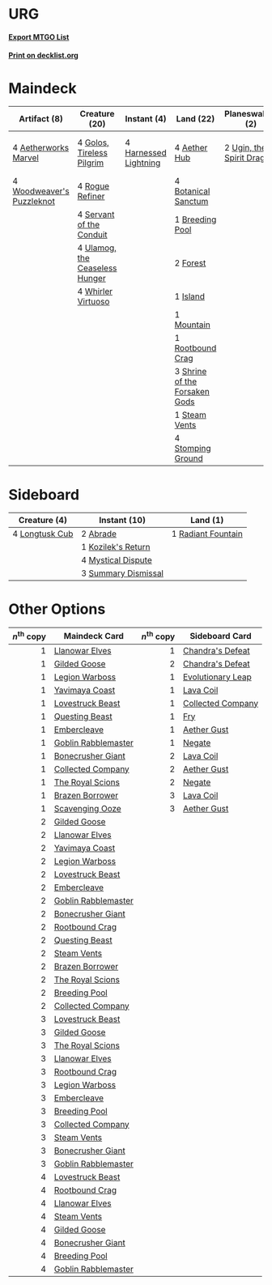 # URG

#### [Export MTGO List](../collection/URG/URG.txt)
#### [Print on decklist.org](http://decklist.org/?deckmain=4%09Aether%20Hub%0A4%09Aetherworks%20Marvel%0A4%09Attune%20with%20Aether%0A4%09Botanical%20Sanctum%0A1%09Breeding%20Pool%0A2%09Forest%0A4%09Golos,%20Tireless%20Pilgrim%0A4%09Harnessed%20Lightning%0A1%09Island%0A1%09Mountain%0A4%09Rogue%20Refiner%0A1%09Rootbound%20Crag%0A4%09Servant%20of%20the%20Conduit%0A3%09Shrine%20of%20the%20Forsaken%20Gods%0A1%09Steam%20Vents%0A4%09Stomping%20Ground%0A2%09Ugin,%20the%20Spirit%20Dragon%0A4%09Ulamog,%20the%20Ceaseless%20Hunger%0A4%09Whirler%20Virtuoso%0A4%09Woodweaver's%20Puzzleknot&deckside=2%09Abrade%0A1%09Kozilek's%20Return%0A4%09Longtusk%20Cub%0A4%09Mystical%20Dispute%0A1%09Radiant%20Fountain%0A3%09Summary%20Dismissal)
# Maindeck

|                                            Artifact (8)                                            |                                              Creature (20)                                              |                                          Instant (4)                                           |                                               Land (22)                                                |                                          Planeswalker (2)                                          |                                          Sorcery (4)                                          |
|----------------------------------------------------------------------------------------------------|---------------------------------------------------------------------------------------------------------|------------------------------------------------------------------------------------------------|--------------------------------------------------------------------------------------------------------|----------------------------------------------------------------------------------------------------|-----------------------------------------------------------------------------------------------|
|4 [Aetherworks Marvel](http://gatherer.wizards.com/Pages/Card/Details.aspx?multiverseid=417766)     |4 [Golos, Tireless Pilgrim](http://gatherer.wizards.com/Pages/Card/Details.aspx?multiverseid=466980)     |4 [Harnessed Lightning](http://gatherer.wizards.com/Pages/Card/Details.aspx?multiverseid=417690)|4 [Aether Hub](http://gatherer.wizards.com/Pages/Card/Details.aspx?multiverseid=417815)                 |2 [Ugin, the Spirit Dragon](http://gatherer.wizards.com/Pages/Card/Details.aspx?multiverseid=391948)|4 [Attune with Aether](http://gatherer.wizards.com/Pages/Card/Details.aspx?multiverseid=417718)|
|4 [Woodweaver's Puzzleknot](http://gatherer.wizards.com/Pages/Card/Details.aspx?multiverseid=417813)|4 [Rogue Refiner](http://gatherer.wizards.com/Pages/Card/Details.aspx?multiverseid=423802)               |                                                                                                |4 [Botanical Sanctum](http://gatherer.wizards.com/Pages/Card/Details.aspx?multiverseid=417817)          |                                                                                                    |                                                                                               |
|                                                                                                    |4 [Servant of the Conduit](http://gatherer.wizards.com/Pages/Card/Details.aspx?multiverseid=417742)      |                                                                                                |1 [Breeding Pool](http://gatherer.wizards.com/Pages/Card/Details.aspx?multiverseid=97088)               |                                                                                                    |                                                                                               |
|                                                                                                    |4 [Ulamog, the Ceaseless Hunger](http://gatherer.wizards.com/Pages/Card/Details.aspx?multiverseid=402079)|                                                                                                |2 [Forest](http://gatherer.wizards.com/Pages/Card/Details.aspx?multiverseid=439860)                     |                                                                                                    |                                                                                               |
|                                                                                                    |4 [Whirler Virtuoso](http://gatherer.wizards.com/Pages/Card/Details.aspx?multiverseid=417763)            |                                                                                                |1 [Island](http://gatherer.wizards.com/Pages/Card/Details.aspx?multiverseid=439857)                     |                                                                                                    |                                                                                               |
|                                                                                                    |                                                                                                         |                                                                                                |1 [Mountain](http://gatherer.wizards.com/Pages/Card/Details.aspx?multiverseid=439859)                   |                                                                                                    |                                                                                               |
|                                                                                                    |                                                                                                         |                                                                                                |1 [Rootbound Crag](http://gatherer.wizards.com/Pages/Card/Details.aspx?multiverseid=420934)             |                                                                                                    |                                                                                               |
|                                                                                                    |                                                                                                         |                                                                                                |3 [Shrine of the Forsaken Gods](http://gatherer.wizards.com/Pages/Card/Details.aspx?multiverseid=402034)|                                                                                                    |                                                                                               |
|                                                                                                    |                                                                                                         |                                                                                                |1 [Steam Vents](http://gatherer.wizards.com/Pages/Card/Details.aspx?multiverseid=405109)                |                                                                                                    |                                                                                               |
|                                                                                                    |                                                                                                         |                                                                                                |4 [Stomping Ground](http://gatherer.wizards.com/Pages/Card/Details.aspx?multiverseid=405110)            |                                                                                                    |                                                                                               |


# Sideboard

|                                      Creature (4)                                       |                                         Instant (10)                                         |                                          Land (1)                                           |
|-----------------------------------------------------------------------------------------|----------------------------------------------------------------------------------------------|---------------------------------------------------------------------------------------------|
|4 [Longtusk Cub](http://gatherer.wizards.com/Pages/Card/Details.aspx?multiverseid=417734)|2 [Abrade](http://gatherer.wizards.com/Pages/Card/Details.aspx?multiverseid=430772)           |1 [Radiant Fountain](http://gatherer.wizards.com/Pages/Card/Details.aspx?multiverseid=438810)|
|                                                                                         |1 [Kozilek's Return](http://gatherer.wizards.com/Pages/Card/Details.aspx?multiverseid=407608) |                                                                                             |
|                                                                                         |4 [Mystical Dispute](http://gatherer.wizards.com/Pages/Card/Details.aspx?multiverseid=473020) |                                                                                             |
|                                                                                         |3 [Summary Dismissal](http://gatherer.wizards.com/Pages/Card/Details.aspx?multiverseid=414370)|                                                                                             |


# Other Options

|*n*<sup>th</sup> copy|                                        Maindeck Card                                         |*n*<sup>th</sup> copy|                                       Sideboard Card                                       |
|--------------------:|----------------------------------------------------------------------------------------------|--------------------:|--------------------------------------------------------------------------------------------|
|                    1|[Llanowar Elves](http://gatherer.wizards.com/Pages/Card/Details.aspx?multiverseid=129626)     |                    1|[Chandra's Defeat](http://gatherer.wizards.com/Pages/Card/Details.aspx?multiverseid=430775) |
|                    1|[Gilded Goose](http://gatherer.wizards.com/Pages/Card/Details.aspx?multiverseid=473122)       |                    2|[Chandra's Defeat](http://gatherer.wizards.com/Pages/Card/Details.aspx?multiverseid=430775) |
|                    1|[Legion Warboss](http://gatherer.wizards.com/Pages/Card/Details.aspx?multiverseid=452859)     |                    1|[Evolutionary Leap](http://gatherer.wizards.com/Pages/Card/Details.aspx?multiverseid=398573)|
|                    1|[Yavimaya Coast](http://gatherer.wizards.com/Pages/Card/Details.aspx?multiverseid=129810)     |                    1|[Lava Coil](http://gatherer.wizards.com/Pages/Card/Details.aspx?multiverseid=452858)        |
|                    1|[Lovestruck Beast](http://gatherer.wizards.com/Pages/Card/Details.aspx?multiverseid=473127)   |                    1|[Collected Company](http://gatherer.wizards.com/Pages/Card/Details.aspx?multiverseid=394519)|
|                    1|[Questing Beast](http://gatherer.wizards.com/Pages/Card/Details.aspx?multiverseid=473133)     |                    1|[Fry](http://gatherer.wizards.com/Pages/Card/Details.aspx?multiverseid=466894)              |
|                    1|[Embercleave](http://gatherer.wizards.com/Pages/Card/Details.aspx?multiverseid=473082)        |                    1|[Aether Gust](http://gatherer.wizards.com/Pages/Card/Details.aspx?multiverseid=466796)      |
|                    1|[Goblin Rabblemaster](http://gatherer.wizards.com/Pages/Card/Details.aspx?multiverseid=438486)|                    1|[Negate](http://gatherer.wizards.com/Pages/Card/Details.aspx?multiverseid=423707)           |
|                    1|[Bonecrusher Giant](http://gatherer.wizards.com/Pages/Card/Details.aspx?multiverseid=473077)  |                    2|[Lava Coil](http://gatherer.wizards.com/Pages/Card/Details.aspx?multiverseid=452858)        |
|                    1|[Collected Company](http://gatherer.wizards.com/Pages/Card/Details.aspx?multiverseid=394519)  |                    2|[Aether Gust](http://gatherer.wizards.com/Pages/Card/Details.aspx?multiverseid=466796)      |
|                    1|[The Royal Scions](http://gatherer.wizards.com/Pages/Card/Details.aspx?multiverseid=473161)   |                    2|[Negate](http://gatherer.wizards.com/Pages/Card/Details.aspx?multiverseid=423707)           |
|                    1|[Brazen Borrower](http://gatherer.wizards.com/Pages/Card/Details.aspx?multiverseid=473001)    |                    3|[Lava Coil](http://gatherer.wizards.com/Pages/Card/Details.aspx?multiverseid=452858)        |
|                    1|[Scavenging Ooze](http://gatherer.wizards.com/Pages/Card/Details.aspx?multiverseid=420783)    |                    3|[Aether Gust](http://gatherer.wizards.com/Pages/Card/Details.aspx?multiverseid=466796)      |
|                    2|[Gilded Goose](http://gatherer.wizards.com/Pages/Card/Details.aspx?multiverseid=473122)       |                     |                                                                                            |
|                    2|[Llanowar Elves](http://gatherer.wizards.com/Pages/Card/Details.aspx?multiverseid=129626)     |                     |                                                                                            |
|                    2|[Yavimaya Coast](http://gatherer.wizards.com/Pages/Card/Details.aspx?multiverseid=129810)     |                     |                                                                                            |
|                    2|[Legion Warboss](http://gatherer.wizards.com/Pages/Card/Details.aspx?multiverseid=452859)     |                     |                                                                                            |
|                    2|[Lovestruck Beast](http://gatherer.wizards.com/Pages/Card/Details.aspx?multiverseid=473127)   |                     |                                                                                            |
|                    2|[Embercleave](http://gatherer.wizards.com/Pages/Card/Details.aspx?multiverseid=473082)        |                     |                                                                                            |
|                    2|[Goblin Rabblemaster](http://gatherer.wizards.com/Pages/Card/Details.aspx?multiverseid=438486)|                     |                                                                                            |
|                    2|[Bonecrusher Giant](http://gatherer.wizards.com/Pages/Card/Details.aspx?multiverseid=473077)  |                     |                                                                                            |
|                    2|[Rootbound Crag](http://gatherer.wizards.com/Pages/Card/Details.aspx?multiverseid=420934)     |                     |                                                                                            |
|                    2|[Questing Beast](http://gatherer.wizards.com/Pages/Card/Details.aspx?multiverseid=473133)     |                     |                                                                                            |
|                    2|[Steam Vents](http://gatherer.wizards.com/Pages/Card/Details.aspx?multiverseid=405109)        |                     |                                                                                            |
|                    2|[Brazen Borrower](http://gatherer.wizards.com/Pages/Card/Details.aspx?multiverseid=473001)    |                     |                                                                                            |
|                    2|[The Royal Scions](http://gatherer.wizards.com/Pages/Card/Details.aspx?multiverseid=473161)   |                     |                                                                                            |
|                    2|[Breeding Pool](http://gatherer.wizards.com/Pages/Card/Details.aspx?multiverseid=97088)       |                     |                                                                                            |
|                    2|[Collected Company](http://gatherer.wizards.com/Pages/Card/Details.aspx?multiverseid=394519)  |                     |                                                                                            |
|                    3|[Lovestruck Beast](http://gatherer.wizards.com/Pages/Card/Details.aspx?multiverseid=473127)   |                     |                                                                                            |
|                    3|[Gilded Goose](http://gatherer.wizards.com/Pages/Card/Details.aspx?multiverseid=473122)       |                     |                                                                                            |
|                    3|[The Royal Scions](http://gatherer.wizards.com/Pages/Card/Details.aspx?multiverseid=473161)   |                     |                                                                                            |
|                    3|[Llanowar Elves](http://gatherer.wizards.com/Pages/Card/Details.aspx?multiverseid=129626)     |                     |                                                                                            |
|                    3|[Rootbound Crag](http://gatherer.wizards.com/Pages/Card/Details.aspx?multiverseid=420934)     |                     |                                                                                            |
|                    3|[Legion Warboss](http://gatherer.wizards.com/Pages/Card/Details.aspx?multiverseid=452859)     |                     |                                                                                            |
|                    3|[Embercleave](http://gatherer.wizards.com/Pages/Card/Details.aspx?multiverseid=473082)        |                     |                                                                                            |
|                    3|[Breeding Pool](http://gatherer.wizards.com/Pages/Card/Details.aspx?multiverseid=97088)       |                     |                                                                                            |
|                    3|[Collected Company](http://gatherer.wizards.com/Pages/Card/Details.aspx?multiverseid=394519)  |                     |                                                                                            |
|                    3|[Steam Vents](http://gatherer.wizards.com/Pages/Card/Details.aspx?multiverseid=405109)        |                     |                                                                                            |
|                    3|[Bonecrusher Giant](http://gatherer.wizards.com/Pages/Card/Details.aspx?multiverseid=473077)  |                     |                                                                                            |
|                    3|[Goblin Rabblemaster](http://gatherer.wizards.com/Pages/Card/Details.aspx?multiverseid=438486)|                     |                                                                                            |
|                    4|[Lovestruck Beast](http://gatherer.wizards.com/Pages/Card/Details.aspx?multiverseid=473127)   |                     |                                                                                            |
|                    4|[Rootbound Crag](http://gatherer.wizards.com/Pages/Card/Details.aspx?multiverseid=420934)     |                     |                                                                                            |
|                    4|[Llanowar Elves](http://gatherer.wizards.com/Pages/Card/Details.aspx?multiverseid=129626)     |                     |                                                                                            |
|                    4|[Steam Vents](http://gatherer.wizards.com/Pages/Card/Details.aspx?multiverseid=405109)        |                     |                                                                                            |
|                    4|[Gilded Goose](http://gatherer.wizards.com/Pages/Card/Details.aspx?multiverseid=473122)       |                     |                                                                                            |
|                    4|[Bonecrusher Giant](http://gatherer.wizards.com/Pages/Card/Details.aspx?multiverseid=473077)  |                     |                                                                                            |
|                    4|[Breeding Pool](http://gatherer.wizards.com/Pages/Card/Details.aspx?multiverseid=97088)       |                     |                                                                                            |
|                    4|[Goblin Rabblemaster](http://gatherer.wizards.com/Pages/Card/Details.aspx?multiverseid=438486)|                     |                                                                                            |

